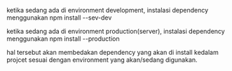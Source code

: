 <!-- developement/production dependecy -->
ketika sedang ada di environment development, instalasi dependency menggunakan npm install --sev-dev

ketika sedang ada di environment production(server), instalasi dependency menggunakan npm install --production

hal tersebut akan membedakan dependency yang akan di install kedalam projcet sesuai dengan environment yang akan/sedang digunakan.
